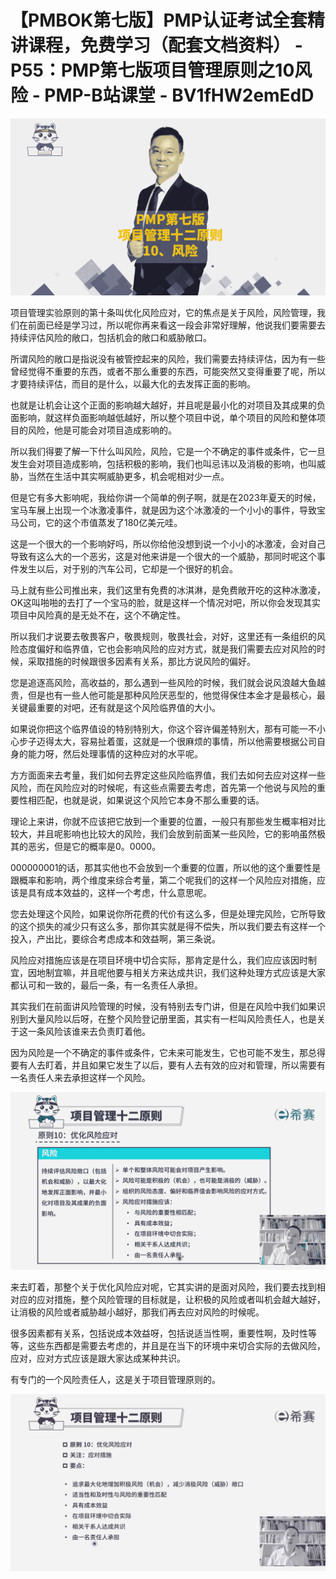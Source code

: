 # 【PMBOK第七版】PMP认证考试全套精讲课程，免费学习（配套文档资料） - P55：PMP第七版项目管理原则之10风险 - PMP-B站课堂 - BV1fHW2emEdD

![](img/2a9e6c5b86586be160ccf670537ab2ac_0.png)

项目管理实验原则的第十条叫优化风险应对，它的焦点是关于风险，风险管理，我们在前面已经是学习过，所以呢你再来看这一段会非常好理解，他说我们要需要去持续评估风险的敞口，包括机会的敞口和威胁敞口。

所谓风险的敞口是指说没有被管控起来的风险，我们需要去持续评估，因为有一些曾经觉得不重要的东西，或者不那么重要的东西，可能突然又变得重要了呢，所以才要持续评估，而目的是什么，以最大化的去发挥正面的影响。

也就是让机会让这个正面的影响越大越好，并且呢是最小化的对项目及其成果的负面影响，就这样负面影响越低越好，所以整个项目中说，单个项目的风险和整体项目的风险，他是可能会对项目造成影响的。

所以我们得要了解一下什么叫风险，风险，它是一个不确定的事件或条件，它一旦发生会对项目造成影响，包括积极的影响，我们也叫忌讳以及消极的影响，也叫威胁，当然在生活中其实啊威胁更多，机会呢相对少一点。

但是它有多大影响呢，我给你讲一个简单的例子啊，就是在2023年夏天的时候，宝马车展上出现一个冰激凌事件，就是因为这个冰激凌的一个小小的事件，导致宝马公司，它的这个市值蒸发了180亿美元哇。

这是一个很大的一个影响好吗，所以你给他没想到说一个小小的冰激凌，会对自己导致有这么大的一个恶劣，这是对他来讲是一个很大的一个威胁，那同时呢这个事件发生以后，对于别的汽车公司，它却是一个很好的机会。

马上就有些公司推出来，我们这里有免费的冰淇淋，是免费敞开吃的这种冰激凌，OK这叫啪啪的去打了一个宝马的脸，就是这样一个情况对吧，所以你会发现其实项目中风险真的是无处不在，这个不确定性。

所以我们才说要去敬畏客户，敬畏规则，敬畏社会，对好，这里还有一条组织的风险态度偏好和临界值，它也会影响风险的应对方式，就是我们需要去应对风险的时候，采取措施的时候跟很多因素有关系，那比方说风险的偏好。

您是追逐高风险，高收益的，那么遇到一些风险的时候，我们就会说风浪越大鱼越贵，但是也有一些人他可能是那种风险厌恶型的，他觉得保住本金才是最核心，最关键最重要的对吧，还有就是这个风险临界值的大小。

如果说你把这个临界值设的特别特别大，你这个容许偏差特别大，那有可能一不小心步子迈得太大，容易扯着蛋，这就是一个很麻烦的事情，所以他需要根据公司自身的能力呀，然后处理事情的这种应对的水平呢。

方方面面来去考量，我们如何去界定这些风险临界值，我们去如何去应对这样一些风险，而在风险应对的时候呢，有这些点需要去考虑，首先第一个他说与风险的重要性相匹配，也就是说，如果说这个风险它本身不那么重要的话。

理论上来讲，你就不应该把它放到一个重要的位置，一般只有那些发生概率相对比较大，并且呢影响也比较大的风险，我们会放到前面某一些风险，它的影响虽然极其的恶劣，但是它的概率是0。0000。

000000001的话，那其实他也不会放到一个重要的位置，所以他的这个重要性是跟概率和影响，两个维度来综合考量，第二个呢我们的这样一个风险应对措施，应该是具有成本效益的，这样一个考虑，什么意思呢。

您去处理这个风险，如果说你所花费的代价有这么多，但是处理完风险，它所导致的这个损失的减少只有这么多，那你其实就是得不偿失，所以我们要去有这样一个投入，产出比，要综合考虑成本和效益啊，第三条说。

风险应对措施应该是在项目环境中切合实际，那肯定是什么，我们应应该因时制宜，因地制宜嘛，并且呢他要与相关方来达成共识，我们这种处理方式应该是大家都认可和一致的，最后一条，有一名责任人承担。

其实我们在前面讲风险管理的时候，没有特别去专门讲，但是在风险中我们如果识别到大量风险以后呀，在整个风险登记册里面，其实有一栏叫风险责任人，也是关于这一条风险该谁来去负责盯着他。

因为风险是一个不确定的事件或条件，它未来可能发生，它也可能不发生，那总得要有人去盯着，并且如果它发生了以后，要有人去有效的应对和管理，所以需要有一名责任人来去承担这样一个风险。



![](img/2a9e6c5b86586be160ccf670537ab2ac_2.png)

来去盯着，那整个关于优化风险应对呢，它其实讲的是面对风险，我们要去找到相对应的应对措施，整个风险管理的目标就是，让积极的风险或者叫机会越大越好，让消极的风险或者威胁越小越好，那我们再去应对风险的时候呢。

很多因素都有关系，包括说成本效益呀，包括说适当性啊，重要性啊，及时性等等，这些东西都是需要去考虑的，并且是在当下的环境中来切合实际的去做风险，应对，应对方式应该是跟大家达成某种共识。

有专门的一个风险责任人，这是关于项目管理原则的。

![](img/2a9e6c5b86586be160ccf670537ab2ac_4.png)